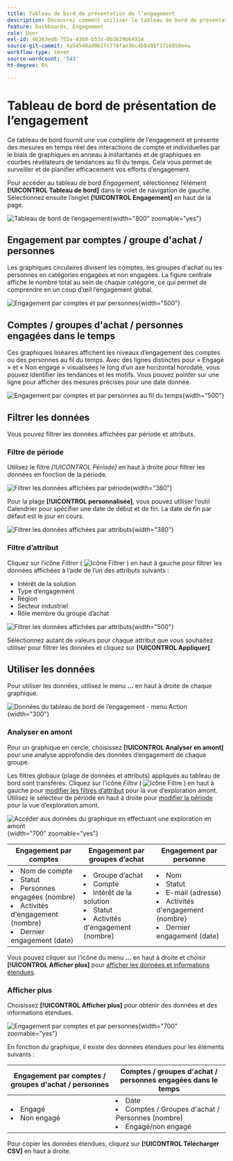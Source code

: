 ```yaml
---
title: Tableau de bord de présentation de l’engagement
description: Découvrez comment utiliser le tableau de bord de présentation de l’engagement pour surveiller vos efforts d’engagement.
feature: Dashboards, Engagement
role: User
exl-id: 46363ed8-755a-4368-b53c-0b3629b64934
source-git-commit: 4a54548ad061fc778fae3bc4b8499f3716850e4a
workflow-type: tm+mt
source-wordcount: '543'
ht-degree: 6%

---
```


# Tableau de bord de présentation de l’engagement

Ce tableau de bord fournit une vue complète de l’engagement et présente des mesures en temps réel des interactions de compte et individuelles par le biais de graphiques en anneau à instantanés et de graphiques en courbes révélateurs de tendances au fil du temps. Cela vous permet de surveiller et de planifier efficacement vos efforts d’engagement.

Pour accéder au tableau de bord _Engagement_, sélectionnez l’élément **[!UICONTROL Tableau de bord]** dans le volet de navigation de gauche. Sélectionnez ensuite l’onglet **[!UICONTROL Engagement]** en haut de la page.

<!-- To generate a shareable PDF of your current view, click **[!UICONTROL Export]** at the top-right corner of the page. To engage with the data, use the action menu in the top-right corner. -->

![Tableau de bord de l’engagement](./assets/engagement-dashboard.png){width="800" zoomable="yes"}

## Engagement par comptes / groupe d&#39;achat / personnes

Les graphiques circulaires divisent les comptes, les groupes d&#39;achat ou les personnes en catégories engagées et non engagées. La figure centrale affiche le nombre total au sein de chaque catégorie, ce qui permet de comprendre en un coup d’œil l’engagement global.

![Engagement par comptes et par personnes](assets/engagement-accounts.png){width="500"}

## Comptes / groupes d&#39;achat / personnes engagées dans le temps

Ces graphiques linéaires affichent les niveaux d’engagement des comptes ou des personnes au fil du temps. Avec des lignes distinctes pour « Engagé » et « Non engagé » visualisées le long d’un axe horizontal horodaté, vous pouvez identifier les tendances et les motifs. Vous pouvez pointer sur une ligne pour afficher des mesures précises pour une date donnée.

![Engagement par comptes et par personnes au fil du temps](assets/engagement-accounts-over-time.png){width="500"}

## Filtrer les données

Vous pouvez filtrer les données affichées par période et attributs.

### Filtre de période

Utilisez le filtre _[!UICONTROL Période]_ en haut à droite pour filtrer les données en fonction de la période.

![Filtrer les données affichées par période](./assets/engagement-date-filter.png){width="380"}

Pour la plage **[!UICONTROL personnalisée]**, vous pouvez utiliser l’outil Calendrier pour spécifier une date de début et de fin. La date de fin par défaut est le jour en cours.

![Filtrer les données affichées par attributs](./assets/engagement-date-filter-custom.png){width="380"}

### Filtre d’attribut

Cliquez sur l’icône _Filtrer_ ( ![Icône Filtrer](../assets/do-not-localize/icon-filter.svg) ) en haut à gauche pour filtrer les données affichées à l’aide de l’un des attributs suivants :

* Intérêt de la solution
* Type d’engagement
* Région
* Secteur industriel
* Rôle membre du groupe d’achat

![Filtrer les données affichées par attributs](./assets/engagement-dashboard-filters.png){width="500"}

Sélectionnez autant de valeurs pour chaque attribut que vous souhaitez utiliser pour filtrer les données et cliquez sur **[!UICONTROL Appliquer]**.

## Utiliser les données

Pour utiliser les données, utilisez le menu **...** en haut à droite de chaque graphique.

![Données du tableau de bord de l’engagement - menu Action](assets/engagement-action-menu.png){width="300"}

### Analyser en amont

Pour un graphique en cercle, choisissez **[!UICONTROL Analyser en amont]** pour une analyse approfondie des données d’engagement de chaque groupe.

Les filtres globaux (plage de données et attributs) appliqués au tableau de bord sont transférés. Cliquez sur l’icône _Filtre_ ( ![Icône Filtre](../assets/do-not-localize/icon-filter.svg) ) en haut à gauche pour [modifier les filtres d’attribut](#filter-the-data) pour la vue d’exploration amont. Utilisez le sélecteur de période en haut à droite pour [modifier la période](#date-range-filter) pour la vue d’exploration amont.

![Accéder aux données du graphique en effectuant une exploration en amont](./assets/engagement-buying-groups-drill-through.png){width="700" zoomable="yes"}

| Engagement par comptes | Engagement par groupes d’achat | Engagement par personne |
| ---------------------- | --------------------------- | -------------------- |
| <li>Nom de compte <li>Statut <li>Personnes engagées (nombre)<li>Activités d&#39;engagement (nombre) <li>Dernier engagement (date) | <li>Groupe d’achat <li>Compte <li>Intérêt de la solution <li>Statut <li>Activités d&#39;engagement (nombre) | <li>Nom <li>Statut <li>E-mail (adresse) <li>Activités d&#39;engagement (nombre) <li>Dernier engagement (date) |

Vous pouvez cliquer sur l’icône du menu **...** en haut à droite et choisir **[!UICONTROL Afficher plus]** pour [afficher les données et informations étendues](#view-more).

### Afficher plus

Choisissez **[!UICONTROL Afficher plus]** pour obtenir des données et des informations étendues.

![Engagement par comptes et par personnes](./assets/engagement-buying-groups-time-view-more.png){width="700" zoomable="yes"}

En fonction du graphique, il existe des données étendues pour les éléments suivants :

| Engagement par comptes / groupes d&#39;achat / personnes | Comptes / groupes d&#39;achat / personnes engagées dans le temps |
| ----------------------------------------------- | -------------------------------------------------- | 
| <li>Engagé <li>Non engagé | <li>Date <li>Comptes / Groupes d&#39;achat / Personnes (nombre) <li>Engagé/non engagé |

Pour copier les données étendues, cliquez sur **[!UICONTROL Télécharger CSV]** en haut à droite.
